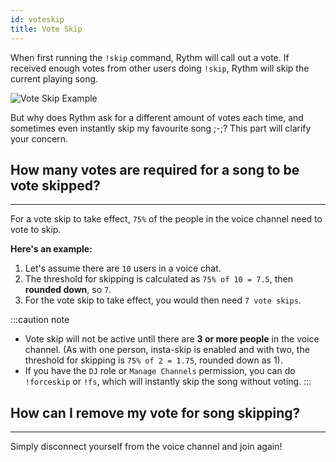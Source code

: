 ```yaml
---
id: voteskip
title: Vote Skip
---
```


When first running the `!skip` command, Rythm will call out a vote. If received enough votes from other users doing `!skip`, Rythm will skip the current playing song.

![Vote Skip Example](/img/docs/vote-skip/vote-skip-example.png)

But why does Rythm ask for a different amount of votes each time, and sometimes even instantly skip my favourite song ;-;? This part will clarify your concern.

## How many votes are required for a song to be vote skipped?
---
For a vote skip to take effect, `75%` of the people in the voice channel need to vote to skip.

**__Here's an example:__**
1. Let's assume there are `10` users in a voice chat.
2. The threshold for skipping is calculated as `75% of 10 = 7.5`, then __rounded down__, so `7`.
3. For the vote skip to take effect, you would then need `7 vote skips`.

:::caution note
- Vote skip will not be active until there are **3 or more people** in the voice channel.
(As with one person, insta-skip is enabled and with two, the threshold for skipping is `75% of 2 = 1.75`, rounded down as 1).
- If you have the `DJ` role or `Manage Channels` permission, you can do `!forceskip` or `!fs`, which will instantly skip the song without voting.
:::

## How can I remove my vote for song skipping?
---
Simply disconnect yourself from the voice channel and join again!
